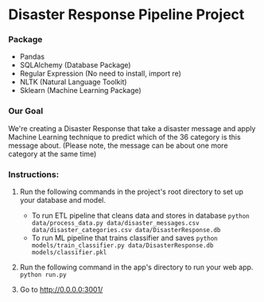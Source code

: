# Disaster Response Pipeline Project

### Package 
* Pandas 
* SQLAlchemy (Database Package) 
* Regular Expression (No need to install, import re) 
* NLTK (Natural Language Toolkit) 
* Sklearn (Machine Learning Package) 

### Our Goal
We're creating a Disaster Response that take a disaster message and apply Machine Learning technique to predict which of the 36 category is this message about. 
(Please note, the message can be about one more category at the same time) 



### Instructions:
1. Run the following commands in the project's root directory to set up your database and model.

    - To run ETL pipeline that cleans data and stores in database
        `python data/process_data.py data/disaster_messages.csv data/disaster_categories.csv data/DisasterResponse.db`
    - To run ML pipeline that trains classifier and saves
        `python models/train_classifier.py data/DisasterResponse.db models/classifier.pkl`

2. Run the following command in the app's directory to run your web app.
    `python run.py`

3. Go to http://0.0.0.0:3001/
